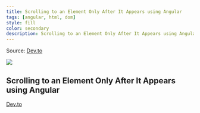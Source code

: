 ```yaml
---
title: Scrolling to an Element Only After It Appears using Angular
tags: [angular, html, dom]
style: fill
color: secondary
description: Scrolling to an Element Only After It Appears using Angular
---
```


Source: [Dev.to](https://dev.to/ferfox1981/scrolling-to-an-element-only-after-it-appears-using-angular-1g6m)

![](https://res.cloudinary.com/practicaldev/image/fetch/s--C8Z7vbxg--/c_imagga_scale,f_auto,fl_progressive,h_420,q_auto,w_1000/https://dev-to-uploads.s3.amazonaws.com/uploads/articles/yxp52w7ghct7oty7kpqe.jpeg)

## Scrolling to an Element Only After It Appears using Angular

[Dev.to](https://dev.to/ferfox1981/scrolling-to-an-element-only-after-it-appears-using-angular-1g6m)